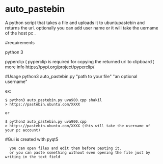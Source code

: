 # auto_pastebin

A python script that takes a file and uploads it to ubuntupastebin and returns the url. optionally you can add user name or it will take the uername of the host pc .

#requirements 
  
  python 3
  
  pyperclip ( pyperclip is required for copying the returned url to clipboard )
  more info https://pypi.org/project/pyperclip/
 
 
 
 #Usage
  python3 auto_pastebin.py "path to your file" "an optional username"
  
  
  ex:
  
    $ python3 auto_pastebin.py uva900.cpp shakil
    > https://pastebin.ubuntu.com/XXXX
    
    or 
    
    $ python3 auto_pastebin.py uva900.cpp 
    > https://pastebin.ubuntu.com/XXXX (this will take the username of your pc account)
    
    
 #Gui is created with pyqt5 
      
      you can open files and edit them before pasting it.
      or you can paste something without even opening the file just by writing in the text field
      
    
    
    
 
